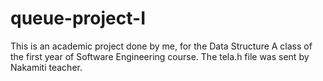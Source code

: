 # queue-project-I

This is an academic project done by me, for the Data Structure A class of the first year of Software Engineering course.
The tela.h file was sent by Nakamiti teacher.

